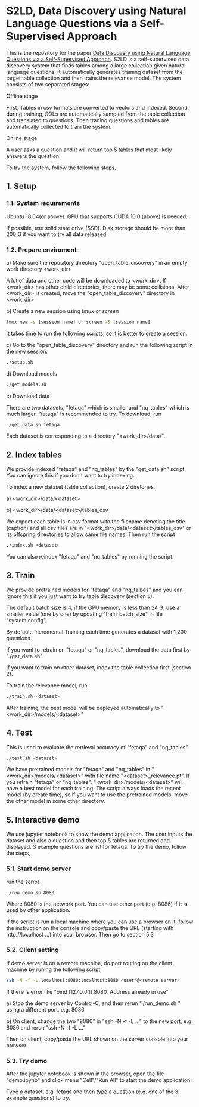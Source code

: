 # S2LD, Data Discovery using Natural Language Questions via a Self-Supervised Approach
This is the repository for the paper [Data Discovery using Natural Language Questions via a Self-Supervised Approach](https://arxiv.org/abs/2301.03560).
S2LD is a self-supervised data discovery system that finds tables among a large collection given natural language questions. It automatically generates training dataset from the target table collection and then trains the relevance model.
The system consists of two separated stages:

Offline stage 

   First, Tables in csv formats are converted to vectors and indexed. Second, during training, SQLs are automatically sampled from the table collection and translated to questions. Then traning questions and tables are automatically collected to train the system.     

Online stage

   A user asks a question and it will return top 5 tables that most likely answers the question.

To try the system, follow the following steps,

## 1. Setup
### 1.1. System requirements

Ubuntu 18.04(or above). GPU that supports CUDA 10.0 (above) is needed.

If possible, use solid state drive (SSD). Disk storage should be more than 200 G if you want to try all data released. 

### 1.2. Prepare enviroment

a) Make sure the repository directory "open_table_discovery" in an empty work directory <work_dir>
 
   A lot of data and other code will be downloaded to <work_dir>. If <work_dir> has other child directories, there may be some collisions. After <work_dir> is created, move the "open_table_discovery" directory in <work_dir> 
   
b) Create a new session using *tmux* or *screen*
   ```   bash
   tmux new -s [session name] or screen -S [session name] 
   ```
   It takes time to run the following scripts, so it is better to create a session.

c) Go to the "open_table_discovery" directory and run the following script in the new session.
   ```   bash
   ./setup.sh
   ```
d) Download models
   ```   bash
   ./get_models.sh
   ```
e) Download data

   There are two datasets, "fetaqa" which is smaller and "nq_tables" which is much larger. 
   "fetaqa" is recommended to try.
   To download, run
   ```   bash
   ./get_data.sh fetaqa
   ```
   Each dataset is corresponding to a directory "<work_dir>/data/<dataset>". 

## 2. Index tables
   We provide indexed "fetaqa" and "nq_tables" by the "get_data.sh" script. 
   You can ignore this if you don't want to try indexing.
   
   To index a new dataset (table collection), create 2 diretories,
    
   a) <work_dir>/data/\<dataset\>
   
   b) <work_dir>/data/\<dataset\>/tables_csv 
   
   We expect each table is in csv format with the filename denoting the title (caption) 
   and all csv files are in "<work_dir>/data/\<dataset\>/tables_csv" or 
   its offspring directories to allow same file names.
   Then run the script
   ```   bash
   ./index.sh <dataset>
   ```
   You can also reindex "fetaqa" and "nq_tables" by running the script.

## 3. Train
   We provide pretrained models for "fetaqa" and "nq_talbes" and 
   you can ignore this if you just want to try table discovery (section 5).  
    
   The default batch size is 4, if the GPU memory is less than 24 G, use a smaller value (one by one) by updating "train_batch_size" in file "system.config". 
   
   By default, Incremental Training each time generates a dataset with 1,200 questions.
   
   If you want to retrain on "fetaqa" or "nq_tables", download the data first by "./get_data.sh". 
   
   If you want to train on other dataset, index the table collection first (section 2). 

   To train the relevance model, run
   ```   bash
   ./train.sh <dataset>
   ```
   After training, the best model will be deployed automatically to "<work_dir>/models/\<dataset\>" 

## 4. Test
   This is used to evaluate the retrieval accuracy of "fetaqa" and "nq_tables"
   ```   bash
   ./test.sh <dataset>
   ```
   We have pretrained models for "fetaqa" and "nq_tables" in 
   "<work_dir>/models/\<dataset\>" with file name "\<dataset\>_relevance.pt". 
   If you retrain "fetaqa" or "nq_tables", "<work_dir>/models/\<dataset\>" will have a best model for each training. 
   The script always loads the recent model (by create time), 
   so if you want to use the pretrained models, move the other model in some other directory.
    
## 5. Interactive demo 
   We use jupyter notebook to show the demo application.
   The user inputs the dataset and also a question and then top 5 tables are returned and displayed. 
   3 example questions are list for fetaqa. To try the demo, follow the steps,

### 5.1. Start demo server 
   run the script
   ```   bash
   ./run_demo.sh 8080
   ```
   Where 8080 is the network port. You can use other port (e.g. 8086) if it is used by other application. 
   
   If the script is run a local machine where you can use a browser on it, 
   follow the instruction on the console and 
   copy/paste the URL (starting with  http://localhost ...) into your browser. Then go to section 5.3
   
### 5.2. Client setting 
   If demo server is on a remote machine, do port routing on the client machine by runing the following script,
   ```   bash
   ssh -N -f -L localhost:8080:localhost:8080 <user>@<remote server>
   ```
   If there is error like "bind [127.0.0.1]:8080: Address already in use"

   a) Stop the demo server by Control-C, and then rerun "./run_demo.sh <port>" using a different port, e.g. 8086

   b) On client, change the two "8080" in "ssh -N -f -L ..." to the new port, e.g. 8086 and rerun "ssh -N -f -L ..."

   Then on client, copy/paste the URL shown on the server console into your browser.
    
### 5.3. Try demo 
   After the jupyter notebook is shown in the browser, 
   open the file "demo.ipynb" and click menu "Cell"/"Run All" to start the demo application.

   Type a dataset, e.g. fetaqa and then type a question (e.g. one of the 3 example questions) to try.
   

